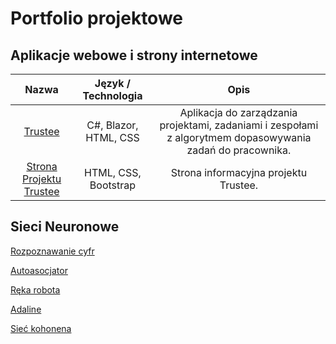 # Portfolio projektowe

## Aplikacje webowe i strony internetowe

|        **Nazwa**        | **Język / Technologia** |                                                  **Opis**                                                  |
|:-----------------------:|:-----------------------:|:----------------------------------------------------------------------------------------------------------:|
| [Trustee](https://github.com/martacichy/trustee)                      | C#, Blazor, HTML, CSS   | Aplikacja do zarządzania projektami, zadaniami i zespołami z algorytmem dopasowywania zadań do pracownika. |
| [Strona Projektu Trustee](https://github.com/DarkArbiterr/TrusteeWWW) | HTML, CSS, Bootstrap    | Strona informacyjna projektu Trustee.                                                                      |

## Sieci Neuronowe
[Rozpoznawanie cyfr](https://github.com/DarkArbiterr/Rozpoznawanie-Cyfr)

[Autoasocjator](https://github.com/DarkArbiterr/Autoasocjator)

[Ręka robota](https://github.com/DarkArbiterr/RobotHand)

[Adaline](https://github.com/DarkArbiterr/Adaline)

[Sieć kohonena](https://github.com/DarkArbiterr/Siec-Kohonena)
